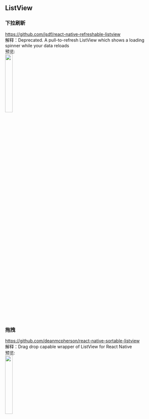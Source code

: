 ## ListView<br>

### 下拉刷新<br>


https://github.com/jsdf/react-native-refreshable-listview<br>
解释：Deprecated. A pull-to-refresh ListView which shows a loading spinner while your data reloads
<br>
预览:<br>
<img src="https://camo.githubusercontent.com/f4cd843dea61e9f9c10319fea6ecafb6f2b937d7/687474703a2f2f692e696d6775722e636f6d2f67566d727844652e706e67" width="22%"/>
<br>


### 拖拽<br>

https://github.com/deanmcpherson/react-native-sortable-listview<br>
解释：Drag drop capable wrapper of ListView for React Native
<br>
预览:<br>
<img src="https://raw.githubusercontent.com/deanmcpherson/react-native-sortable-listview/master/demo.gif" width="22%"/>
<br>
